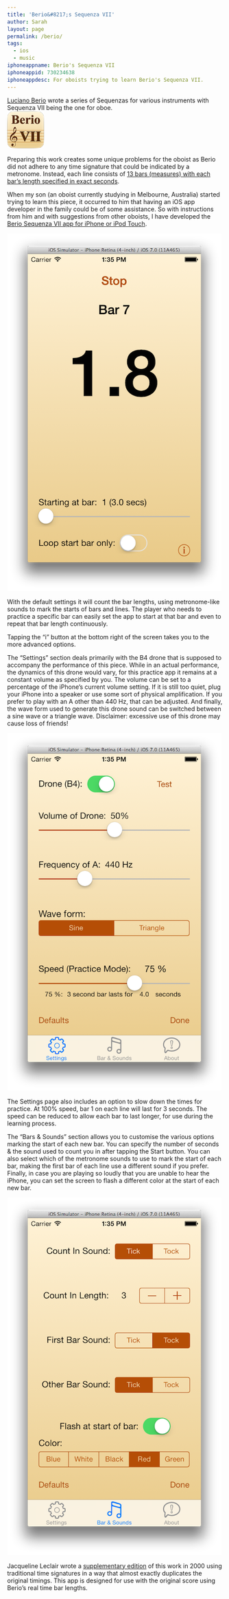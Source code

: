 ```yaml
---
title: 'Berio&#8217;s Sequenza VII'
author: Sarah
layout: page
permalink: /berio/
tags:
  - ios
  - music
iphoneappname: Berio's Sequenza VII
iphoneappid: 730234638
iphoneappdesc: For oboists trying to learn Berio's Sequenza VII.
---
```


<a href="http://en.wikipedia.org/wiki/Luciano_Berio" target="_blank">Luciano Berio</a> wrote a series of Sequenzas for various instruments with Sequenza VII being the one for oboe.  
<img src="/images/Berio_icon.png" alt="Sequenza VII icon" width="86" height="86" />

Preparing this work creates some unique problems for the oboist as Berio did not adhere to any time signature that could be indicated by a metronome. Instead, each line consists of <a href="http://www.nuoboe.com/berio/html/factsheet.html" target="_blank">13 bars (measures) with each bar&#8217;s length specified in exact seconds</a>.

When my son (an oboist currently studying in Melbourne, Australia) started trying to learn this piece, it occurred to him that having an iOS app developer in the family could be of some assistance. So with instructions from him and with suggestions from other oboists, I have developed the <a href="https://itunes.apple.com/us/app/sequenza-vii/id730234638?mt=8&#038;uo=4" target="_blank">Berio Sequenza VII app for iPhone or iPod Touch</a>.

<img src="/images/Berio_2-500.png" alt="Berio&#039;s Sequenza VII" />

With the default settings it will count the bar lengths, using metronome-like sounds to mark the starts of bars and lines. The player who needs to practice a specific bar can easily set the app to start at that bar and even to repeat that bar length continuously.

Tapping the &#8220;i&#8221; button at the bottom right of the screen takes you to the more advanced options.

The &#8220;Settings&#8221; section deals primarily with the B4 drone that is supposed to accompany the performance of this piece. While in an actual performance, the dynamics of this drone would vary, for this practice app it remains at a constant volume as specified by you. The volume can be set to a percentage of the iPhone&#8217;s current volume setting. If it is still too quiet, plug your iPhone into a speaker or use some sort of physical amplification. If you prefer to play with an A other than 440 Hz, that can be adjusted. And finally, the wave form used to generate this drone sound can be switched between a sine wave or a triangle wave. Disclaimer: excessive use of this drone may cause loss of friends!

<img src="/images/Berio_3-500.png" alt="Settings" />

The Settings page also includes an option to slow down the times for practice. At 100% speed, bar 1 on each line will last for 3 seconds. The speed can be reduced to allow each bar to last longer, for use during the learning process.

The &#8220;Bars & Sounds&#8221; section allows you to customise the various options marking the start of each new bar. You can specify the number of seconds & the sound used to count you in after tapping the Start button. You can also select which of the metronome sounds to use to mark the start of each bar, making the first bar of each line use a different sound if you prefer. Finally, in case you are playing so loudly that you are unable to hear the iPhone, you can set the screen to flash a different color at the start of each new bar.

<img src="/images/Berio_4-500.png" alt="Bars & Sounds" />

Jacqueline Leclair wrote a <a href="http://www.nuoboe.com/berio/index.html" target="_blank">supplementary edition</a> of this work in 2000 using traditional time signatures in a way that almost exactly duplicates the original timings. This app is designed for use with the original score using Berio&#8217;s real time bar lengths.
